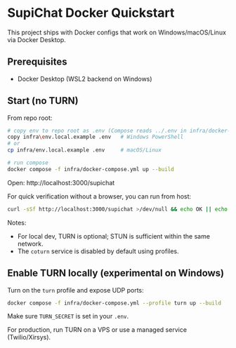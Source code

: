 # SupiChat Docker Quickstart

This project ships with Docker configs that work on Windows/macOS/Linux via Docker Desktop.

## Prerequisites
- Docker Desktop (WSL2 backend on Windows)

## Start (no TURN)
From repo root:

```bash
# copy env to repo root as .env (Compose reads ../.env in infra/docker-compose.yml)
copy infra\env.local.example .env   # Windows PowerShell
# or
cp infra/env.local.example .env     # macOS/Linux

# run compose
docker compose -f infra/docker-compose.yml up --build
```

Open: http://localhost:3000/supichat

For quick verification without a browser, you can run from host:
```bash
curl -sSf http://localhost:3000/supichat >/dev/null && echo OK || echo FAIL
```

Notes:
- For local dev, TURN is optional; STUN is sufficient within the same network.
- The `coturn` service is disabled by default using profiles.

## Enable TURN locally (experimental on Windows)
Turn on the `turn` profile and expose UDP ports:

```bash
docker compose -f infra/docker-compose.yml --profile turn up --build
```

Make sure `TURN_SECRET` is set in your `.env`.

For production, run TURN on a VPS or use a managed service (Twilio/Xirsys).
